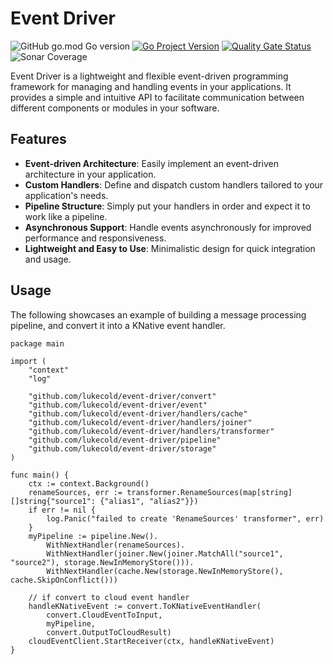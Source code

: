 # Event Driver

![GitHub go.mod Go version](https://img.shields.io/github/go-mod/go-version/lukecold/event-driver)
[![Go Project Version](https://badge.fury.io/go/github.com%2Flukecold%2Fevent-driver.svg)](https://badge.fury.io/go/github.com%2Flukecold%2Fevent-driver)
[![Quality Gate Status](https://sonarcloud.io/api/project_badges/measure?project=lukecold_event-driver&metric=alert_status)](https://sonarcloud.io/dashboard?id=lukecold_event-driver)
![Sonar Coverage](https://img.shields.io/sonar/coverage/lukecold_event-driver?server=https%3A%2F%2Fsonarcloud.io)


Event Driver is a lightweight and flexible event-driven programming framework for managing and handling events in your applications. It provides a simple and intuitive API to facilitate communication between different components or modules in your software.

## Features

- **Event-driven Architecture**: Easily implement an event-driven architecture in your application.
- **Custom Handlers**: Define and dispatch custom handlers tailored to your application's needs.
- **Pipeline Structure**: Simply put your handlers in order and expect it to work like a pipeline.
- **Asynchronous Support**: Handle events asynchronously for improved performance and responsiveness.
- **Lightweight and Easy to Use**: Minimalistic design for quick integration and usage.

## Usage

The following showcases an example of building a message processing pipeline, and convert it into a KNative event handler.
```golang
package main

import (
	"context"
	"log"

	"github.com/lukecold/event-driver/convert"
	"github.com/lukecold/event-driver/event"
	"github.com/lukecold/event-driver/handlers/cache"
	"github.com/lukecold/event-driver/handlers/joiner"
	"github.com/lukecold/event-driver/handlers/transformer"
	"github.com/lukecold/event-driver/pipeline"
	"github.com/lukecold/event-driver/storage"
)

func main() {
	ctx := context.Background()
	renameSources, err := transformer.RenameSources(map[string][]string{"source1": {"alias1", "alias2"}})
	if err != nil {
		log.Panic("failed to create 'RenameSources' transformer", err)
	}
	myPipeline := pipeline.New().
		WithNextHandler(renameSources).
		WithNextHandler(joiner.New(joiner.MatchAll("source1", "source2"), storage.NewInMemoryStore())).
		WithNextHandler(cache.New(storage.NewInMemoryStore(), cache.SkipOnConflict()))

	// if convert to cloud event handler
	handleKNativeEvent := convert.ToKNativeEventHandler(
		convert.CloudEventToInput,
		myPipeline,
		convert.OutputToCloudResult)
	cloudEventClient.StartReceiver(ctx, handleKNativeEvent)
}
```
